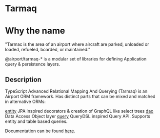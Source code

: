 # Tarmaq

# Why the name

"Tarmac is the area of an airport where aircraft are parked, unloaded or loaded, refueled, boarded, or maintained."

@airport/tarmaq-* is a modular set of libraries for defining Application
query & persistence layers.

## Description

TypeScript Advanced Relational Mapping And Querying (Tarmaq) is an Airport ORM framework.  Has distinct parts that can be mixed and matched in alternative
ORMs:

[entity](./entity) JPA inspired decorators & creation of GraphQL like select trees
[dao](./dao) Data Access Object layer
[query](./query) QueryDSL inspired Query API.  Supports entity and table based queries.


Documentation can be found [here](./doc/README.md).